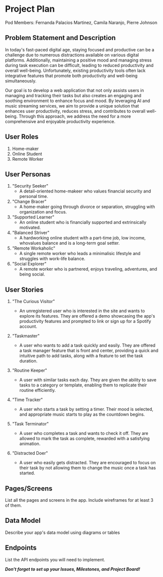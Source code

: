 # Project Plan

Pod Members: Fernanda Palacios Martinez, Camila Naranjo, Pierre Johnson

## Problem Statement and Description

In today's fast-paced digital age, staying focused and productive can be a challenge due to numerous distractions available on various digital platforms. Additionally, maintaining a positive mood and managing stress during task execution can be difficult, leading to reduced productivity and overall well-being. Unfortunately, existing productivity tools often lack integrative features that promote both productivity and well-being simultaneously.

Our goal is to develop a web application that not only assists users in managing and tracking their tasks but also creates an engaging and soothing environment to enhance focus and mood. By leveraging AI and music streaming services, we aim to provide a unique solution that enhances user productivity, reduces stress, and contributes to overall well-being. Through this approach, we address the need for a more comprehensive and enjoyable productivity experience.

## User Roles

1. Home-maker
2. Online Student
3. Remote Worker

## User Personas

1. "Security Seeker"
   - A detail-oriented home-makeer who values financial security and personal time.
2. "Change Bracer"
   - A home-maker going through divorce or separation, struggling with organization and focus.
3. "Supported Learner"
   - An online student who is financially supported and extrinsically motivated.
4. "Balanced Striver"
   - A hardworking online student with a part-time job, low income, whovalues balance and is a long-term goal setter. 
5. "Remote Workaholic"
   - A single remote worker who leads a minimalisic lifestyle and struggles with work-life balance.
6. "Social Explorer"
   - A remote worker who is partnered, enjoys traveling, adventures, and being social.

## User Stories

1. "The Curious Visitor"
   - An unregistered user who is interested in the site and wants to explore its features. They are offered a demo showcasing the app's productivity features and prompted to link or sign up for a Spotify account.

2. "Taskmaster"
   - A user who wants to add a task quickly and easily. They are offered a task manager feature that is front and center, providing a quick and intuitive path to add tasks, along with a feature to set the task duration.

3. "Routine Keeper"
   - A user with similar tasks each day. They are given the ability to save tasks to a category or template, enabling them to replicate their routine efficiently.

4. "Time Tracker"
   - A user who starts a task by setting a timer. Their mood is selected, and appropriate music starts to play as the countdown begins.

5. "Task Terminator"
    - A user who completes a task and wants to check it off. They are allowed to mark the task as complete, rewarded with a satisfying animation.

6. "Distracted Doer"
    - A user who easily gets distracted. They are encouraged to focus on their task by not allowing them to change the music once a task has started.

## Pages/Screens

List all the pages and screens in the app. Include wireframes for at least 3 of them.

## Data Model

Describe your app's data model using diagrams or tables

## Endpoints

List the API endpoints you will need to implement.

***Don't forget to set up your Issues, Milestones, and Project Board!***
